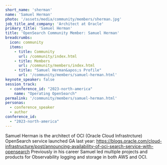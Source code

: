 ```yaml
---
short_name: 'sherman'
name: 'Samuel Herman'
photo: '/assets/media/community/members/sherman.jpg'
job_title_and_company: 'Architect at Oracle'
primary_title: 'Samuel Herman'
title: 'OpenSearch Community Member: Samuel Herman'
breadcrumbs:
  icon: community
  items:
    - title: Community
      url: /community/index.html
    - title: Members
      url: /community/members/index.html
    - title: "Samuel Herman&apos;s Profile"
      url: '/community/members/samuel-herman.html'
keynote_speaker: false
session_track: 
  - conference_id: "2023-north-america"
    name: "Operating OpenSearch"
permalink: '/community/members/samuel-herman.html'
personas:
  - conference_speaker
  - author
conference_id:
  - "2023-north-america"
---
```


Samuel Herman is the architect of OCI (Oracle Cloud Infrastrcture) OpenSearch service launched GA last year: https://blogs.oracle.com/cloud-infrastructure/post/announcing-availability-of-oci-search-service-with-opensearch Previously in his career Samuel led multiple projects and products for Observability logging and storage in both AWS and OCI.

